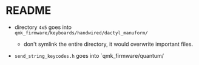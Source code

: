 # README

- directory `4x5` goes into `qmk_firmware/keyboards/handwired/dactyl_manuform/`
  - don't symlink the entire directory, it would overwrite important files.

- `send_string_keycodes.h` goes into `qmk_firmware/quantum/

